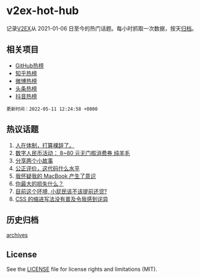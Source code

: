 # v2ex-hot-hub

 记录[V2EX](https://www.v2ex.com/)从 2021-01-06 日至今的热门话题。每小时抓取一次数据，按天[归档](archives)。
 
 ## 相关项目

- [GitHub热榜](https://github.com/snaildev/github-hot-hub)
- [知乎热榜](https://github.com/snaildev/zhihu-hot-hub)
- [微博热榜](https://github.com/snaildev/weibo-hot-hub)
- [头条热榜](https://github.com/snaildev/toutiao-hot-hub)
- [抖音热榜](https://github.com/snaildev/douyin-hot-hub)


 `更新时间：2022-05-11 12:24:58 +0800`

## 热议话题

1. [人在体制，打算裸辞了。](https://www.v2ex.com/t/851995)
1. [数字人民币活动： 8~80 元无门槛消费券 纯羊毛](https://www.v2ex.com/t/852061)
1. [分享两个小故事](https://www.v2ex.com/t/852007)
1. [公正评价，这代码什么水平](https://www.v2ex.com/t/852125)
1. [我怀疑我的 MacBook 产生了意识](https://www.v2ex.com/t/851971)
1. [你最大的损失什么？](https://www.v2ex.com/t/852031)
1. [目前这个环境, 小屁民该不该提前还贷?](https://www.v2ex.com/t/852107)
1. [CSS 的缩进写法没有普及令我感到诧异](https://www.v2ex.com/t/852098)

## 历史归档

[archives](archives)

## License

See the [LICENSE](LICENSE) file for license rights and limitations (MIT).
